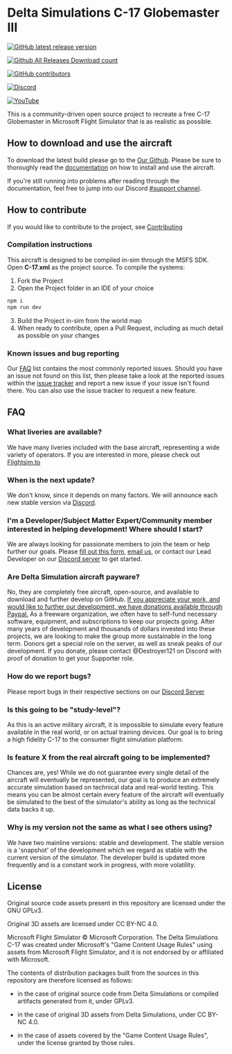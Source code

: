 
  

# Delta Simulations C-17 Globemaster III

  

[![GitHub latest release version](https://img.shields.io/github/v/release/Delta-Simulations/MSFS-C-17.svg?style=flat)](https://github.com/flybywiresim/a32nx/releases/latest)

[![Github All Releases Download count](https://img.shields.io/github/downloads/Delta-Simulations/MSFS-C-17/total.svg?style=flat)](https://github.com/flybywiresim/a32nx/releases/latest)

[![GitHub contributors](https://img.shields.io/github/contributors/Delta-Simulations/MSFS-C-17?style=flat)](https://github.com/flybywiresim/a32nx/graphs/contributors)

  

[![Discord](https://img.shields.io/discord/843936830369431572.svg?label=&logo=discord&logoColor=ffffff&color=7389D8&labelColor=6A7EC2)](https://discord.gg/T99hTme8PS)

[![YouTube](https://img.shields.io/badge/-DeltaSimulations-e84393?label=&logo=youtube&logoColor=ffffff&color=6399AE&labelColor=00C2CB)](https://www.youtube.com/@DeltaSimulations)

This is a community-driven open source project to recreate a free C-17 Globemaster in Microsoft Flight Simulator that is as realistic as possible.    

## How to download and use the aircraft

  

To download the latest build please go to the [Our Github](https://github.com/Delta-Simulations/MSFS-C-17/releases/latest). Please be sure to thoroughly read the [documentation](https://discord.gg/ckPqnBvedj) on how to install and use the aircraft.

  

If you're still running into problems after reading through the documentation, feel free to jump into our Discord [#support channel](https://discord.gg/ckPqnBvedj).

  

## How to contribute

If you would like to contribute to the project, see [Contributing](#i'm-a-developer/subject-matter-expert/community-member-interested-in-helping-development!-where-should-I-start?)

### Compilation instructions
This aircraft is designed to be compiled in-sim through the MSFS SDK. Open **C-17.xml** as the project source. 
To compile the systems:
1. Fork the Project
2. Open the Project folder in an IDE of your choice
```js
npm i
npm run dev
```
3. Build the Project in-sim from the world map
4. When ready to contribute, open a Pull Request, including as much detail as possible on your changes
  

### Known issues and bug reporting


Our [FAQ](https://discord.gg/ckPqnBvedj) list contains the most commonly reported issues. Should you have an issue not found on this list, then please take a look at the reported issues within the [issue tracker](https://github.com/flybywiresim/aircraft/issues/) and report a new issue if your issue isn't found there. You can also use the issue tracker to request a new feature.

  

## FAQ

### What liveries are available?
We have many liveries included with the base aircraft, representing a wide variety of operators. If you are interested in more, please check out [Flightsim.to](https://flightsim.to/)

  

### When is the next update?

We don't know, since it depends on many factors. We will announce each new stable version via [Discord](https://discord.gg/T99hTme8PS).

  

### I'm a Developer/Subject Matter Expert/Community member interested in helping development! Where should I start?

We are always looking for passionate members to join the team or help further our goals. Please [fill out this form](https://forms.gle/pkCpLtgKz754ETbZA), [email us](mailto:inquiries@deltasimulations.ca), or contact our Lead Developer on our [Discord server](https://discord.gg/T99hTme8PS) to get started.

  

### Are Delta Simulation aircraft payware?

No, they are completely free aircraft, open-source, and available to download and further develop on GitHub. [If you appreciate your work, and would like to further our development, we have donations available through Paypal.](https://www.paypal.com/donate/?hosted_button_id=XAQGKR96M7ZH8) 
As a freeware organization, we often have to self-fund necessary software, equipment, and subscriptions to keep our projects going. After many years of development and thousands of dollars invested into these projects, we are looking to make the group more sustainable in the long term. Donors get a special role on the server, as well as sneak peaks of our development. If you donate, please contact @Destroyer121 on Discord with proof of donation to get your Supporter role.
  

### How do we report bugs?

Please report bugs in their respective sections on our [Discord Server](https://discord.gg/T99hTme8PS)
  

### Is this going to be "study-level"?

As this is an active military aircraft, it is impossible to simulate every feature available in the real world, or on actual training devices. Our goal is to bring a high fidelity C-17 to the consumer flight simulation platform.

### Is feature X from the real aircraft going to be implemented?

Chances are, yes! While we do not guarantee every single detail of the aircraft will eventually be represented, our goal is to produce an extremely accurate simulation based on technical data and real-world testing. This means you can be almost certain every feature of the aircraft will eventually be simulated to the best of the simulator's ability as long as the technical data backs it up.
  

### Why is my version not the same as what I see others using?

We have two mainline versions: stable and development. The stable version is a 'snapshot' of the development which we regard as stable with the current version of the simulator. The developer build is updated more frequently and is a constant work in progress, with more volatility.

 
  

## License

  

Original source code assets present in this repository are licensed under the GNU GPLv3.

Original 3D assets are licensed under CC BY-NC 4.0.

  

Microsoft Flight Simulator © Microsoft Corporation. The Delta Simulations C-17 was created under Microsoft's "Game Content Usage Rules" using assets from Microsoft Flight Simulator, and it is not endorsed by or affiliated with Microsoft.

  

The contents of distribution packages built from the sources in this repository are therefore licensed as follows:

  

- in the case of original source code from Delta Simulations or compiled artifacts generated from it, under GPLv3.

- in the case of original 3D assets from Delta Simulations, under CC BY-NC 4.0.

- in the case of assets covered by the "Game Content Usage Rules", under the license granted by those rules.

